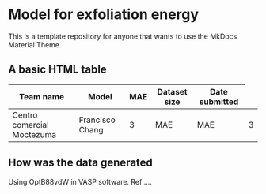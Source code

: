 # Model for exfoliation energy
This is a template repository for anyone that wants to use the MkDocs Material Theme.


<h2>A basic HTML table</h2>

<table style="width:100%" id="j_table">
 <thead>
  <tr>
    <th>Team name</th>
    <th>Model</th>
    <th>MAE</th>
    <th>Dataset size</th>
    <th>Date submitted</th>
  </tr>
 </thead>
  <!--table_content-->
  <tr>
    <td>Centro comercial Moctezuma</td>
    <td>Francisco Chang</td>
    <td>3</td>
    <td>MAE</td>
    <td>MAE</td>
    <td>3</td>
  </tr>
</table>



## How was the data generated
Using OptB88vdW in VASP software. Ref:....
